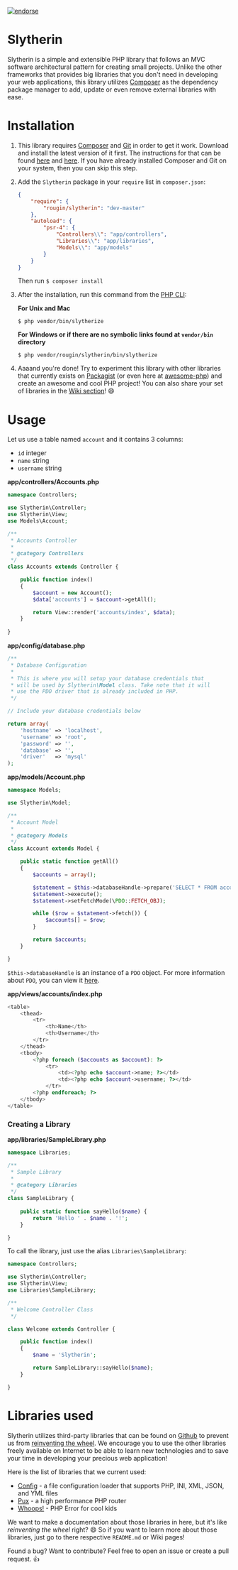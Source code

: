 [![endorse](https://api.coderwall.com/rougin/endorsecount.png)](https://coderwall.com/rougin)

# Slytherin

Slytherin is a simple and extensible PHP library that follows an MVC software architectural pattern for creating small projects. Unlike the other frameworks that provides big libraries that you don't need in developing your web applications, this library utilizes [Composer](https://getcomposer.org) as the dependency package manager to add, update or even remove external libraries with ease.

# Installation

1. This library requires [Composer](https://getcomposer.org) and [Git](http://git-scm.com) in order to get it work. Download and install the latest version of it first. The instructions for that can be found [here](http://git-scm.com/downloads) and [here](https://getcomposer.org/download/). If you have already installed Composer and Git on your system, then you can skip this step.

2. Add the ```Slytherin``` package in your ```require``` list in ```composer.json```:

	```json
	{
		"require": {
			"rougin/slytherin": "dev-master"
		},
		"autoload": {
			"psr-4": {
				"Controllers\\": "app/controllers",
				"Libraries\\": "app/libraries",
				"Models\\": "app/models"
			}
		}
	}
	```

	Then run ```$ composer install```

3. After the installation, run this command from the [PHP CLI](http://php.net/manual/en/features.commandline.php):

	**For Unix and Mac**

	```$ php vendor/bin/slytherize```
	
	**For Windows or if there are no symbolic links found at ```vendor/bin``` directory**

	```$ php vendor/rougin/slytherin/bin/slytherize```

4. Aaaand you're done! Try to experiment this library with other libraries that currently exists on [Packagist](https://packagist.org/) (or even here at [awesome-php](https://github.com/ziadoz/awesome-php)) and create an awesome and cool PHP project! You can also share your set of libraries in the [Wiki section](https://github.com/rougin/slytherin/wiki)! :smile:

# Usage

Let us use a table named ```account``` and it contains 3 columns:

* ```id```       integer
* ```name```     string
* ```username``` string

**app/controllers/Accounts.php**

```php
namespace Controllers;

use Slytherin\Controller;
use Slytherin\View;
use Models\Account;

/**
 * Accounts Controller
 * 
 * @category Controllers
 */
class Accounts extends Controller {

	public function index()
	{
		$account = new Account();
		$data['accounts'] = $account->getAll();

		return View::render('accounts/index', $data);
	}
	
}
```

**app/config/database.php**

```php
/**
 * Database Configuration
 * 
 * This is where you will setup your database credentials that
 * will be used by Slytherin\Model class. Take note that it will
 * use the PDO driver that is already included in PHP.
 */

// Include your database credentials below

return array(
	'hostname' => 'localhost',
	'username' => 'root',
	'password' => '',
	'database' => '',
	'driver'   => 'mysql'
);
```

**app/models/Account.php**

```php
namespace Models;

use Slytherin\Model;

/**
 * Account Model
 * 
 * @category Models
 */
class Account extends Model {

	public static function getAll()
	{
		$accounts = array();

		$statement = $this->databaseHandle->prepare('SELECT * FROM account');
		$statement->execute();
		$statement->setFetchMode(\PDO::FETCH_OBJ);

		while ($row = $statement->fetch()) {
			$accounts[] = $row;
		}

		return $accounts;
	}

}
```

```$this->databaseHandle``` is an instance of a ```PDO``` object. For more information about ```PDO```, you can view it [here](http://code.tutsplus.com/tutorials/why-you-should-be-using-phps-pdo-for-database-access--net-12059).

**app/views/accounts/index.php**

```php
<table>
	<thead>
		<tr>
			<th>Name</th>
			<th>Username</th>
		</tr>
	</thead>
	<tbody>
		<?php foreach ($accounts as $account): ?>
			<tr>
				<td><?php echo $account->name; ?></td>
				<td><?php echo $account->username; ?></td>
			</tr>
		<?php endforeach; ?>
	</tbody>
</table>
```

### Creating a Library

**app/libraries/SampleLibrary.php**

```php
namespace Libraries;

/**
 * Sample Library
 * 
 * @category Libraries
 */
class SampleLibrary {
	
	public static function sayHello($name) {
		return 'Hello ' . $name . '!';
	}

}

```

To call the library, just use the alias ```Libraries\SampleLibrary```:

```php
namespace Controllers;

use Slytherin\Controller;
use Slytherin\View;
use Libraries\SampleLibrary;

/**
 * Welcome Controller Class
 */

class Welcome extends Controller {

	public function index()
	{
		$name = 'Slytherin';

		return SampleLibrary::sayHello($name);
	}

}
```

# Libraries used

Slytherin utilizes third-party libraries that can be found on [Github](https://github.com/ziadoz/awesome-php) to prevent us from [reinventing the wheel](http://en.wikipedia.org/wiki/Reinventing_the_wheel). We encourage you to use the other libraries freely available on Internet to be able to learn new technologies and to save your time in developing your precious web application!

Here is the list of libraries that we current used:

* [Config](https://github.com/hassankhan/config) - a file configuration loader that supports PHP, INI, XML, JSON, and YML files
* [Pux](https://github.com/c9s/Pux) - a high performance PHP router
* [Whoops!](https://github.com/filp/whoops) - PHP Error for cool kids

We want to make a documentation about those libraries in here, but it's like *reinventing the wheel* right? :smile: So if you want to learn more about those libraries, just go to there respective ```README.md``` or Wiki pages!

Found a bug? Want to contribute? Feel free to open an issue or create a pull request. :+1: